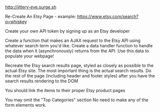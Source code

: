 http://jittery-eye.surge.sh

Re-Create An Etsy Page - example: https://www.etsy.com/search?q=whiskey

Create your own API token by signing up as an Etsy developer

Create a function that makes an AJAX request to the Etsy API using whatever search term you'd like.
Create a data handler function to handle the data when it (asynchronously) returns from the API. Use this data to populate your webpage!

Recreate the Etsy search results page, styled as closely as possible to the actual Etsy site.
The most important thing is the actual search results. Do the rest of the page (including header and footer styles) after you have the search results rendering to the DOM

You should link the items to their proper Etsy product pages

You may omit the "Top Categories" section
No need to make any of the form elements work.
